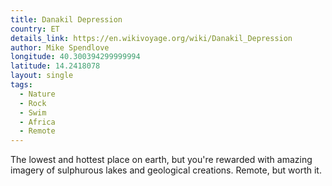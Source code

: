 ```yaml
---
title: Danakil Depression
country: ET
details_link: https://en.wikivoyage.org/wiki/Danakil_Depression
author: Mike Spendlove
longitude: 40.300394299999994
latitude: 14.2418078
layout: single
tags:
  - Nature
  - Rock
  - Swim
  - Africa
  - Remote
---
```

The lowest and hottest place on earth, but you're rewarded with amazing imagery of sulphurous lakes and geological creations. Remote, but worth it.
